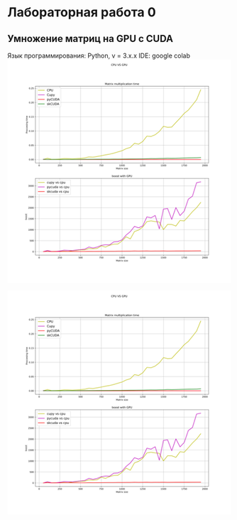 # Лабораторная работа 0 
## Умножение матриц на GPU с CUDA 
Язык программирования: Python, v = 3.x.x
IDE: google colab
![Alt text](plot.svg?raw=true "Информация о графическом ускорителе")


![Alt text](plot.svg?raw=true "График демонстрирующий прирост в скорости вычислений")


